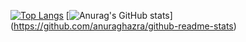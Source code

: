 [![Top Langs](https://github-readme-stats.vercel.app/api/top-langs/?username=tsujitakaa117
)](https://github.com/anuraghazra/github-readme-stats)
[![Anurag's GitHub stats](https://github-readme-stats.vercel.app/api?username=tsujitakaa117)]
(https://github.com/anuraghazra/github-readme-stats)
